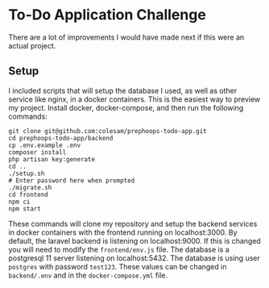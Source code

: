# To-Do Application Challenge

There are a lot of improvements I would have made next if this were an actual project.

## Setup

I included scripts that will setup the database I used, as well as other service like nginx, in a docker containers. This is the easiest way to preview my project. Install docker, docker-compose, and then run the following commands:

```
git clone git@github.com:colesam/prephoops-todo-app.git
cd prephoops-todo-app/backend
cp .env.example .env
composer install
php artisan key:generate
cd ..
./setup.sh
# Enter password here when prompted
./migrate.sh
cd frontend
npm ci
npm start
```

These commands will clone my repository and setup the backend services in docker containers with the frontend running on localhost:3000. By default, the laravel backend is listening on localhost:9000. If this is changed you will need to modify the `frontend/env.js` file. The database is a postgresql 11 server listening on localhost:5432. The database is using user `postgres` with password `test123`. These values can be changed in `backend/.env` and in the `docker-compose.yml` file.
